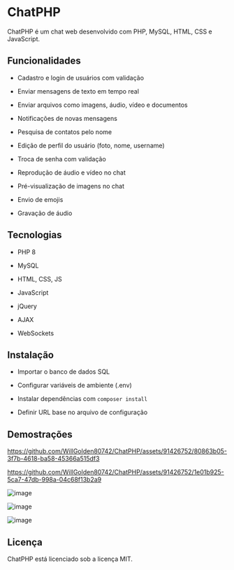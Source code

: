 # ChatPHP

ChatPHP é um chat web desenvolvido com PHP, MySQL, HTML, CSS e JavaScript.

## Funcionalidades

- Cadastro e login de usuários com validação

- Enviar mensagens de texto em tempo real

- Enviar arquivos como imagens, áudio, vídeo e documentos

- Notificações de novas mensagens

- Pesquisa de contatos pelo nome

- Edição de perfil do usuário (foto, nome, username)

- Troca de senha com validação

- Reprodução de áudio e vídeo no chat

- Pré-visualização de imagens no chat

- Envio de emojis

- Gravação de áudio

## Tecnologias

- PHP 8

- MySQL 

- HTML, CSS, JS

- JavaScript

- jQuery

- AJAX
  
- WebSockets

## Instalação

- Importar o banco de dados SQL

- Configurar variáveis de ambiente (.env)

- Instalar dependências com `composer install`

- Definir URL base no arquivo de configuração

## Demostrações

https://github.com/WillGolden80742/ChatPHP/assets/91426752/80863b05-3f7b-4618-ba58-45366a515df3

https://github.com/WillGolden80742/ChatPHP/assets/91426752/1e01b925-5ca7-47db-998a-04c68f13b2a9

![image](https://github.com/WillGolden80742/ChatPHP/assets/91426752/5014f77d-2166-4882-9510-97c2ab5502c5)

![image](https://github.com/WillGolden80742/ChatPHP/assets/91426752/0052d7fc-3bf9-4a3d-8b98-48288c4e118a)

![image](https://github.com/WillGolden80742/ChatPHP/assets/91426752/dd3e2668-a99a-4907-9d69-c2e89c5be225)


## Licença

ChatPHP está licenciado sob a licença MIT.
